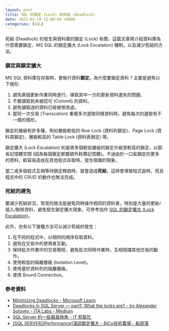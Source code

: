 ```yaml
---
layout: post
title: SQL 的鎖定 (Lock) 和死結 (Deadlock)
date: 2023-02-19 12:00:00 +0800
categories: [SQL]
---
```


死結 (Deadlock) 的發生與資料庫的鎖定 (Lock) 有關，這篇文章將介紹資料庫為什麼需要鎖定、MS SQL 的鎖定擴大 (Lock Escalation) 機制，以及減少死結的方法。

### 鎖定與鎖定擴大

MS SQL 資料庫在存取時，會執行資料**鎖定**。為什麼要鎖定資料 ? 主要是避免以下情形:

1. 避免兩個更新作業同時進行，導致其中一方的更新資料遺失的問題。
2. 不要讀取到未被認可 (Commit) 的資料。
3. 避免讀取過的資料已經被修改過。
4. 當同一次交易 (Transcation) 重複多次選取同樣資料時，避免每次的選取有不一樣的情形。

鎖定的層級有許多種，例如層級較低的 Row Lock (資料列鎖定)、Page Lock (資料頁鎖定)，層級較高的 Table Lock (資料表鎖定) 等。

鎖定擴大 (Lock Escalation) 則是將多個較低層級的鎖定升級至較高的鎖定，以節省記憶體空間 (因為每個鎖定都要額外耗費記憶體)。不過由於一口氣鎖定的更多的資料，較容易造成在其他程式存取時，發生阻擋的現象。

當二或多個程式互相等待鎖定釋放時，就會造成**死結**，這時會導致程式逾時，而且程式中的 CRUD 的動作也無法完成。

### 死結的避免

要減少死結狀況，常見的做法是避免同時操作相同的資料表，特別是大量的更新/插入/刪除資料，避免發生鎖定擴大現象，可參考拙作 [SQL 的鎖定擴大 (Lock Escalation)](/SQL_Lock_Escalation/)。

此外，也有以下幾種方法可以減少死結的發生：

1. 在不同的程式中，以相同的順序存取資料。
2. 避免在交易中的使用者互動。
3. 保持批次作業中的交易簡短，避免批次同時作業時，互相阻擋其他交易的動作。
4. 使用較低的隔離層級 (Isolation Level)。
5. 使用基於資料列的隔離層級。
6. 使用 Bound Connection。

### 參考資料

- [Minimizing Deadlocks - Microsoft Learn](https://learn.microsoft.com/en-us/previous-versions/sql/sql-server-2008-r2/ms191242(v=sql.105))
- [Deadlocks in SQL Server — part1: What the locks are? - by Alexander Solovey - ITA Labs - Medium](https://medium.com/italabs/sql-server-deadlocks-part1-b9926aec779a)
- [SQL Server 的一些眉眉角角 - iT 邦幫忙](https://ithelp.ithome.com.tw/articles/10199398[MSSQL)
- [[SQL SERVER][Performance]淺談鎖定擴大 - RiCo技術農場 - 點部落](https://dotblogs.com.tw/ricochen/2012/02/17/69565)